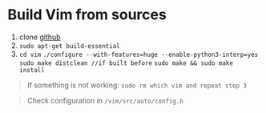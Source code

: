 # Build Vim from sources

1. clone [github](https://github.com/vim/vim)
2. `sudo apt-get build-essential`
3. `cd vim`
	 `./configure --with-features=huge --enable-python3-interp=yes`
	 `sudo make distclean //if built before`
	 `sudo make && sudo make install`

> If something is not working:
`sudo rm which vim and repeat step 3`

> Check configuration in 
`/vim/src/auto/config.h`
